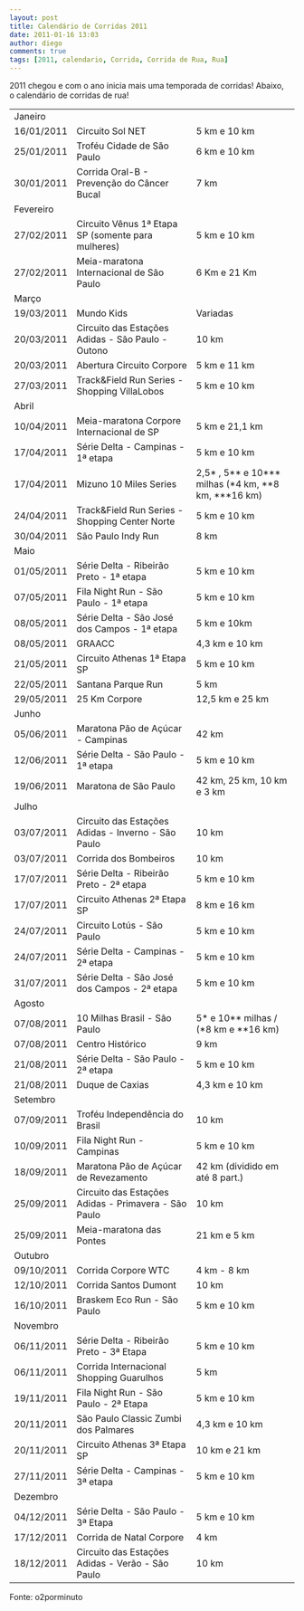 ```yaml
---
layout: post
title: Calendário de Corridas 2011
date: 2011-01-16 13:03
author: diego
comments: true
tags: [2011, calendario, Corrida, Corrida de Rua, Rua]
---
```

2011 chegou e com o ano inicia mais uma temporada de corridas! Abaixo, o calendário de corridas de rua!

<table border="0" cellspacing="0" cellpadding="0" width="100%">
<tbody>
<tr>
<td class="tabTit" colspan="3">Janeiro</td>
</tr>
<tr>
<td class="tabTxt">16/01/2011</td>
<td class="tabTxt">Circuito Sol NET</td>
<td class="tabTxt">5 km e 10 km</td>
</tr>
<tr>
<td class="tabTxt">25/01/2011</td>
<td class="tabTxt">Troféu Cidade de São Paulo</td>
<td class="tabTxt">6 km e 10 km</td>
</tr>
<tr>
<td class="tabTxt">30/01/2011</td>
<td class="tabTxt">Corrida Oral-B - Prevenção do Câncer Bucal</td>
<td class="tabTxt">7 km</td>
</tr>
<tr>
<td class="tabTit" colspan="3">Fevereiro</td>
</tr>
<tr>
<td class="tabTxt">27/02/2011</td>
<td class="tabTxt">Circuito Vênus 1ª Etapa SP (somente para mulheres)</td>
<td class="tabTxt">5 km e 10 km</td>
</tr>
<tr>
<td class="tabTxt">27/02/2011</td>
<td class="tabTxt">Meia-maratona Internacional de São Paulo</td>
<td class="tabTxt">6 Km e 21 Km</td>
</tr>
<tr>
<td class="tabTit" colspan="3">Março</td>
</tr>
<tr>
<td class="tabTxt">19/03/2011</td>
<td class="tabTxt">Mundo Kids</td>
<td class="tabTxt">Variadas</td>
</tr>
<tr>
<td class="tabTxt">20/03/2011</td>
<td class="tabTxt">Circuito das Estações Adidas - São Paulo - Outono</td>
<td class="tabTxt">10 km</td>
</tr>
<tr>
<td class="tabTxt">20/03/2011</td>
<td class="tabTxt">Abertura Circuito Corpore</td>
<td class="tabTxt">5 km e 11 km</td>
</tr>
<tr>
<td class="tabTxt">27/03/2011</td>
<td class="tabTxt">Track&amp;Field Run Series -   Shopping VillaLobos</td>
<td class="tabTxt">5 km e 10 km</td>
</tr>
<tr>
<td class="tabTit" colspan="3">Abril</td>
</tr>
<tr>
<td class="tabTxt">10/04/2011</td>
<td class="tabTxt">Meia-maratona Corpore Internacional de SP</td>
<td class="tabTxt">5 km e 21,1 km</td>
</tr>
<tr>
<td class="tabTxt">17/04/2011</td>
<td class="tabTxt">Série Delta - Campinas - 1ª etapa</td>
<td class="tabTxt">5 km e 10 km</td>
</tr>
<tr>
<td class="tabTxt">17/04/2011</td>
<td class="tabTxt">Mizuno 10 Miles Series</td>
<td class="tabTxt">2,5* , 5** e 10*** milhas (*4 km, **8 km, ***16 km)</td>
</tr>
<tr>
<td class="tabTxt">24/04/2011</td>
<td class="tabTxt">Track&amp;Field Run Series - Shopping Center Norte</td>
<td class="tabTxt">5 km e 10 km</td>
</tr>
<tr>
<td class="tabTxt">30/04/2011</td>
<td class="tabTxt">São Paulo Indy Run</td>
<td class="tabTxt">8 km</td>
</tr>
<tr>
<td class="tabTit" colspan="3">Maio</td>
</tr>
<tr>
<td class="tabTxt">01/05/2011</td>
<td class="tabTxt">Série Delta - Ribeirão Preto - 1ª etapa</td>
<td class="tabTxt">5 km e 10 km</td>
</tr>
<tr>
<td class="tabTxt">07/05/2011</td>
<td class="tabTxt">Fila Night Run - São Paulo - 1ª etapa</td>
<td class="tabTxt">5 km e 10 km</td>
</tr>
<tr>
<td class="tabTxt">08/05/2011</td>
<td class="tabTxt">Série Delta - São José dos Campos - 1ª etapa</td>
<td class="tabTxt">5 km e 10km</td>
</tr>
<tr>
<td class="tabTxt">08/05/2011</td>
<td class="tabTxt">GRAACC</td>
<td class="tabTxt">4,3 km e 10 km</td>
</tr>
<tr>
<td class="tabTxt">21/05/2011</td>
<td class="tabTxt">Circuito Athenas 1ª Etapa SP</td>
<td class="tabTxt">5 km e 10 km</td>
</tr>
<tr>
<td class="tabTxt">22/05/2011</td>
<td class="tabTxt">Santana Parque Run</td>
<td class="tabTxt">5 km</td>
</tr>
<tr>
<td class="tabTxt">29/05/2011</td>
<td class="tabTxt">25 Km Corpore</td>
<td class="tabTxt">12,5 km e 25 km</td>
</tr>
<tr>
<td class="tabTit" colspan="3">Junho</td>
</tr>
<tr>
<td class="tabTxt">05/06/2011</td>
<td class="tabTxt">Maratona Pão de Açúcar - Campinas</td>
<td class="tabTxt">42 km</td>
</tr>
<tr>
<td class="tabTxt">12/06/2011</td>
<td class="tabTxt">Série Delta - São Paulo - 1ª etapa</td>
<td class="tabTxt">5 km e 10 km</td>
</tr>
<tr>
<td class="tabTxt">19/06/2011</td>
<td class="tabTxt">Maratona de São Paulo</td>
<td class="tabTxt">42 km, 25 km, 10 km e 3 km</td>
</tr>
<tr>
<td class="tabTit" colspan="3">Julho</td>
</tr>
<tr>
<td class="tabTxt">03/07/2011</td>
<td class="tabTxt">Circuito das Estações Adidas - Inverno - São Paulo</td>
<td class="tabTxt">10 km</td>
</tr>
<tr>
<td class="tabTxt">03/07/2011</td>
<td class="tabTxt">Corrida dos Bombeiros</td>
<td class="tabTxt">10 km</td>
</tr>
<tr>
<td class="tabTxt">17/07/2011</td>
<td class="tabTxt">Série Delta - Ribeirão Preto - 2ª etapa</td>
<td class="tabTxt">5 km e 10 km</td>
</tr>
<tr>
<td class="tabTxt">17/07/2011</td>
<td class="tabTxt">Circuito Athenas 2ª Etapa SP</td>
<td class="tabTxt">8 km e 16 km</td>
</tr>
<tr>
<td class="tabTxt">24/07/2011</td>
<td class="tabTxt">Circuito Lotús - São Paulo</td>
<td class="tabTxt">5 km e 10 km</td>
</tr>
<tr>
<td class="tabTxt">24/07/2011</td>
<td class="tabTxt">Série Delta - Campinas - 2ª etapa</td>
<td class="tabTxt">5 km e 10 km</td>
</tr>
<tr>
<td class="tabTxt">31/07/2011</td>
<td class="tabTxt">Série Delta - São José dos Campos - 2ª etapa</td>
<td class="tabTxt">5 km e 10 km</td>
</tr>
<tr>
<td class="tabTit" colspan="3">Agosto</td>
</tr>
<tr>
<td class="tabTxt">07/08/2011</td>
<td class="tabTxt">10 Milhas Brasil - São Paulo</td>
<td class="tabTxt">5* e 10** milhas / (*8 km e **16 km)</td>
</tr>
<tr>
<td class="tabTxt">07/08/2011</td>
<td class="tabTxt">Centro Histórico</td>
<td class="tabTxt">9 km</td>
</tr>
<tr>
<td class="tabTxt">21/08/2011</td>
<td class="tabTxt">Série Delta - São Paulo - 2ª etapa</td>
<td class="tabTxt">5 km e 10 km</td>
</tr>
<tr>
<td class="tabTxt">21/08/2011</td>
<td class="tabTxt">Duque de Caxias</td>
<td class="tabTxt">4,3 km e 10 km</td>
</tr>
<tr>
<td class="tabTit" colspan="3">Setembro</td>
</tr>
<tr>
<td class="tabTxt">07/09/2011</td>
<td class="tabTxt">Troféu Independência do Brasil</td>
<td class="tabTxt">10 km</td>
</tr>
<tr>
<td class="tabTxt">10/09/2011</td>
<td class="tabTxt">Fila Night Run - Campinas</td>
<td class="tabTxt">5 km e 10 km</td>
</tr>
<tr>
<td class="tabTxt">18/09/2011</td>
<td class="tabTxt">Maratona Pão de Açúcar de Revezamento</td>
<td class="tabTxt">42 km (dividido em até 8 part.)</td>
</tr>
<tr>
<td class="tabTxt">25/09/2011</td>
<td class="tabTxt">Circuito das Estações Adidas - Primavera - São Paulo</td>
<td class="tabTxt">10 km</td>
</tr>
<tr>
<td class="tabTxt">25/09/2011</td>
<td class="tabTxt">Meia-maratona das Pontes</td>
<td class="tabTxt">21 km e 5 km</td>
</tr>
<tr>
<td class="tabTit" colspan="3">Outubro</td>
</tr>
<tr>
<td class="tabTxt">09/10/2011</td>
<td class="tabTxt">Corrida Corpore WTC</td>
<td class="tabTxt">4 km - 8 km</td>
</tr>
<tr>
<td class="tabTxt">12/10/2011</td>
<td class="tabTxt">Corrida Santos Dumont</td>
<td class="tabTxt">10 km</td>
</tr>
<tr>
<td class="tabTxt">16/10/2011</td>
<td class="tabTxt">Braskem Eco Run - São Paulo</td>
<td class="tabTxt">5 km e 10 km</td>
</tr>
<tr>
<td class="tabTit" colspan="3">Novembro</td>
</tr>
<tr>
<td class="tabTxt">06/11/2011</td>
<td class="tabTxt">Série Delta - Ribeirão Preto - 3ª Etapa</td>
<td class="tabTxt">5 km e 10 km</td>
</tr>
<tr>
<td class="tabTxt">06/11/2011</td>
<td class="tabTxt">Corrida Internacional Shopping Guarulhos</td>
<td class="tabTxt">5 km</td>
</tr>
<tr>
<td class="tabTxt">19/11/2011</td>
<td class="tabTxt">Fila Night Run - São Paulo - 2ª Etapa</td>
<td class="tabTxt">5 km e 10 km</td>
</tr>
<tr>
<td class="tabTxt">20/11/2011</td>
<td class="tabTxt">São Paulo Classic Zumbi dos Palmares</td>
<td class="tabTxt">4,3 km e 10 km</td>
</tr>
<tr>
<td class="tabTxt">20/11/2011</td>
<td class="tabTxt">Circuito Athenas 3ª Etapa SP</td>
<td class="tabTxt">10 km e 21 km</td>
</tr>
<tr>
<td class="tabTxt">27/11/2011</td>
<td class="tabTxt">Série Delta - Campinas - 3ª etapa</td>
<td class="tabTxt">5 km e 10 km</td>
</tr>
<tr>
<td class="tabTit" colspan="3">Dezembro</td>
</tr>
<tr>
<td class="tabTxt">04/12/2011</td>
<td class="tabTxt">Série Delta - São Paulo - 3ª Etapa</td>
<td class="tabTxt">5 km e 10 km</td>
</tr>
<tr>
<td class="tabTxt">17/12/2011</td>
<td class="tabTxt">Corrida de Natal Corpore</td>
<td class="tabTxt">4 km</td>
</tr>
<tr>
<td class="tabTxt">18/12/2011</td>
<td class="tabTxt">Circuito das Estações Adidas - Verão - São Paulo</td>
<td class="tabTxt">10 km</td>
</tr>
</tbody>
</table>
Fonte: o2porminuto

